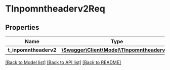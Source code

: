 # TInpomntheaderv2Req

## Properties
Name | Type | Description | Notes
------------ | ------------- | ------------- | -------------
**t_inpomntheaderv2** | [**\Swagger\Client\Model\TInpomntheaderv2[]**](TInpomntheaderv2.md) |  | [optional] 

[[Back to Model list]](../README.md#documentation-for-models) [[Back to API list]](../README.md#documentation-for-api-endpoints) [[Back to README]](../README.md)


